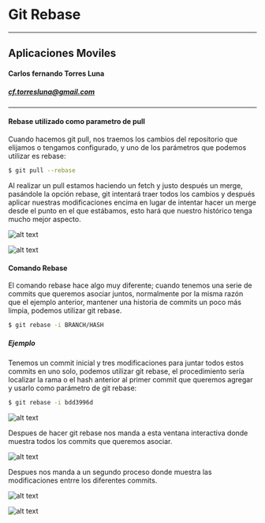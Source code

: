 Git Rebase
==============================
----
## Aplicaciones Moviles
#### Carlos fernando Torres Luna
##### cf.torresluna@gmail.com 
---

#### Rebase utilizado como parametro de pull

Cuando hacemos git pull, nos traemos los cambios del repositorio que elijamos o tengamos configurado, y uno de los parámetros que podemos utilizar es rebase:
```sh
$ git pull --rebase
```
Al realizar un pull estamos haciendo un fetch y justo después un merge, pasándole la opción rebase, git intentará traer todos los cambios y después aplicar nuestras modificaciones encima en lugar de intentar hacer un merge desde el punto en el que estábamos, esto hará que nuestro histórico tenga mucho mejor aspecto. 

![alt text](http://cambrico.net/sites/cambrico.net/files/blog_imagen/spoon-knife_detached_head-1-1.jpg "git-pull")

![alt text](http://cambrico.net/sites/cambrico.net/files/blog_imagen/spoon-knife_detached_head-3.jpg "git-pull --rebase")

#### Comando Rebase

El comando rebase hace algo muy diferente; cuando tenemos una serie de commits que queremos asociar juntos, normalmente por la misma razón que el ejemplo anterior, mantener una historia de commits un poco más limpia, podemos utilizar git rebase.

```sh
$ git rebase -i BRANCH/HASH
```
##### Ejemplo
Tenemos un commit inicial y tres modificaciones para juntar todos estos commits en uno solo, podemos utilizar git rebase, el procedimiento sería localizar la rama o el hash anterior al primer commit que queremos agregar y usarlo como parámetro de git rebase:

```sh
$ git rebase -i bdd3996d
```

![alt text](http://cambrico.net/sites/cambrico.net/files/blog_imagen/spoon-knife_detached_head-4.jpg "git  rebase")

Despues de hacer git rebase nos manda a esta ventana interactiva donde muestra todos los commits que queremos asociar. 

![alt text](http://cambrico.net/sites/cambrico.net/files/blog_imagen/1._vim.jpg "git rebase")

Despues nos manda a un segundo proceso donde muestra las modificaciones entrre los diferentes commits.

![alt text](http://cambrico.net/sites/cambrico.net/files/blog_imagen/1._sh.jpg "git rebase")

![alt text](http://cambrico.net/sites/cambrico.net/files/blog_imagen/spoon-knife_detached_head-5.jpg "git rebase")
